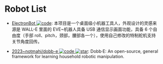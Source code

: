 # Robot List

- [ElectronBot ![code](https://ng-tech.icu/assets/code.svg)](https://github.com/peng-zhihui/ElectronBot): 本项目是一个桌面级小机器工具人，外观设计的灵感来源是 WALL-E 里面的 EVE~机器人具备 USB 通信显示画面功能，具备 6 个自由度（手部 roll、pitch，颈部，腰部各一个），使用自己修改的特制舵机支持关节角度回传。

- [2023~notmahi/dobb-e ![code](https://ng-tech.icu/assets/code.svg) ![star](https://img.shields.io/github/stars/notmahi/dobb-e)](https://github.com/notmahi/dobb-e): Dobb·E: An open-source, general framework for learning household robotic manipulation.
